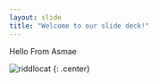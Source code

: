 ```yaml
---
layout: slide
title: "Welcome to our slide deck!"
---
```


Hello From Asmae

![riddlocat](https://octodex.github.com/images/riddlocat.png)
{: .center}
